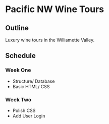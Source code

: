 # Pacific NW Wine Tours
## Outline
Luxury wine tours in the Williamette Valley. 

## Schedule
### Week One
* Structure/ Database
* Basic HTML/ CSS

### Week Two
* Polish CSS
* Add User Login 
